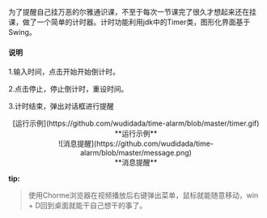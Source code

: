 为了提醒自己挂万恶的尔雅通识课，不至于每次一节课完了很久才想起来还在挂课，做了一个简单的计时器。计时功能利用jdk中的Timer类，图形化界面基于Swing。

#### 说明

1.输入时间，点击开始开始倒计时。

2.点击停止，停止倒计时，重设时间。

3.计时结束，弹出对话框进行提醒

<center>[运行示例](https://github.com/wudidada/time-alarm/blob/master/timer.gif)</center>

<center>**运行示例**</center>

<center>![消息提醒](https://github.com/wudidada/time-alarm/blob/master/message.png)</center>

<center>**消息提醒**</center>

**tip:** 
>使用Chorme浏览器在视频播放后右键弹出菜单，鼠标就能随意移动，win + D回到桌面就能干自己想干的事了。